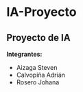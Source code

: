 # IA-Proyecto
## Proyecto de IA
**Integrantes:**
* Aizaga Steven
* Calvopiña Adrián
* Rosero Johana

